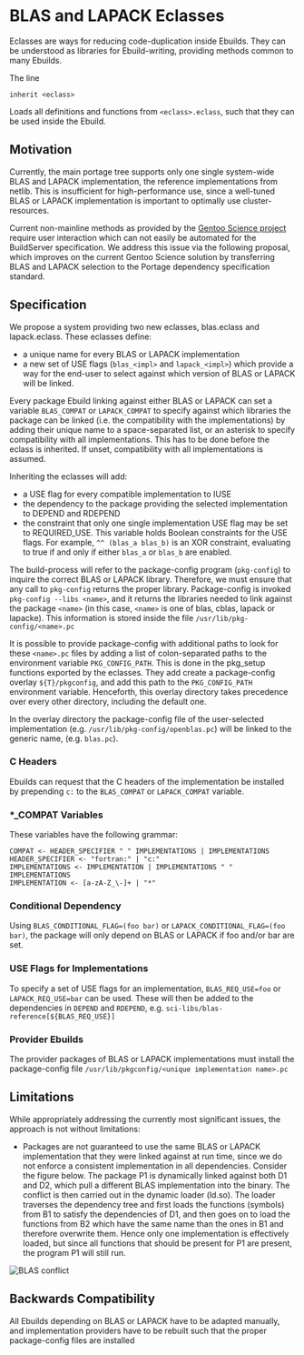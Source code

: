 BLAS and LAPACK Eclasses
========================

Eclasses are ways for reducing code-duplication inside Ebuilds.
They can be understood as libraries for Ebuild-writing, providing methods common to many Ebuilds.

The line
```
inherit <eclass>
```

Loads all definitions and functions from `<eclass>.eclass`, such that they can be used inside the Ebuild.

Motivation
----------

Currently, the main portage tree supports only one single system-wide BLAS
and LAPACK implementation, the reference implementations from netlib.
This is insufficient for high-performance use, since a well-tuned BLAS or
LAPACK implementation is important to optimally use cluster-resources.

Current non-mainline methods as provided by the [Gentoo Science project](https://wiki.gentoo.org/wiki/User_talk:Houseofsuns) require user interaction which can not easily be automated for the BuildServer specification.
We address this issue via the following proposal, which improves on the current Gentoo Science solution by transferring BLAS and LAPACK selection to the Portage dependency specification standard.

Specification
-------------

We propose a system providing two new eclasses, blas.eclass and lapack.eclass.
These eclasses define:

- a unique name for every BLAS or LAPACK implementation
- a new set of USE flags (`blas_<impl>` and `lapack_<impl>`)
  which provide a way for the end-user to select against which version of
  BLAS or LAPACK will be linked.

Every package Ebuild linking against either BLAS or LAPACK can set a 
variable `BLAS_COMPAT` or `LAPACK_COMPAT` to specify against which 
libraries the package can be linked (i.e. the compatibility with the
implementations) by adding their unique name to a space-separated list, or
an asterisk to specify compatibility with all implementations.
This has to be done before the eclass is inherited.
If unset, compatibility with all implementations is assumed.

Inheriting the eclasses will add:

- a USE flag for every compatible implementation to IUSE
- the dependency to the package providing the selected implementation to DEPEND and RDEPEND
- the constraint that only one single implementation USE flag may be set 
  to REQUIRED_USE. This variable holds Boolean constraints for the USE flags. For example, `^^ (blas_a blas_b)` is an XOR constraint, evaluating to true if and only if either `blas_a` or `blas_b` are enabled.

The build-process will refer to the package-config program (`pkg-config`) to inquire the correct BLAS or LAPACK library. Therefore, we must ensure that any call to `pkg-config` returns the proper library.
Package-config is invoked `pkg-config --libs <name>`, and it returns the libraries needed to link against the package `<name>` (in this case, `<name>` is one of blas, cblas, lapack or lapacke).
This information is stored inside the file `/usr/lib/pkg-config/<name>.pc`

It is possible to provide package-config with additional paths to look for these `<name>.pc` files by adding a list of colon-separated paths to the environment variable `PKG_CONFIG_PATH`.
This is done in the pkg_setup functions exported by the eclasses.
They add create a package-config overlay `${T}/pkgconfig`, and add this path to the `PKG_CONFIG_PATH` environment variable.
Henceforth, this overlay directory takes precedence over every other directory, including the default one.

In the overlay directory the package-config file of the user-selected
implementation (e.g. `/usr/lib/pkg-config/openblas.pc`) will be linked to the generic name, (e.g. `blas.pc`).

### C Headers

Ebuilds can request that the C headers of the implementation be installed
by prepending `c:` to the `BLAS_COMPAT` or `LAPACK_COMPAT` variable.

### \*_COMPAT Variables


These variables have the following grammar:

	COMPAT <- HEADER_SPECIFIER " " IMPLEMENTATIONS | IMPLEMENTATIONS
	HEADER_SPECIFIER <- "fortran:" | "c:"
	IMPLEMENTATIONS <- IMPLEMENTATION | IMPLEMENTATIONS " " IMPLEMENTATIONS
	IMPLEMENTATION <- [a-zA-Z_\-]+ | "*"

### Conditional Dependency


Using `BLAS_CONDITIONAL_FLAG=(foo bar)` or `LAPACK_CONDITIONAL_FLAG=(foo bar)`,
the package will only depend on BLAS or LAPACK if foo and/or bar are set.

### USE Flags for Implementations

To specify a set of USE flags for an implementation, `BLAS_REQ_USE=foo`
or `LAPACK_REQ_USE=bar` can be used.
These will then be added to the dependencies in `DEPEND` and `RDEPEND`, 
e.g. `sci-libs/blas-reference[${BLAS_REQ_USE}]`

### Provider Ebuilds

The provider packages of BLAS or LAPACK implementations must install the package-config file `/usr/lib/pkgconfig/<unique implementation name>.pc`

Limitations
-----------

While appropriately addressing the currently most significant issues, the approach is not without limitations:

- Packages are not guaranteed to use the same BLAS or LAPACK implementation
  that they were linked against at run time, since we do not enforce a
  consistent implementation in all dependencies.
  Consider the figure below. The package P1 is dynamically linked against both D1 and D2, which pull a different BLAS implementation into the binary.
  The conflict is then carried out in the dynamic loader (ld.so).
  The loader traverses the dependency tree and first loads the functions (symbols) from B1 to satisfy the dependencies of D1, and then goes on to load the functions from B2 which have the same name than the ones in B1 and therefore overwrite them.
  Hence only one implementation is effectively loaded, but since all functions that should be present for P1 are present, the program P1 will still run.

![BLAS conflict](graph/BLAS_Conflict.png)

Backwards Compatibility
-----------------------

All Ebuilds depending on BLAS or LAPACK have to be adapted manually,
and implementation providers have to be rebuilt such that the proper
package-config files are installed
